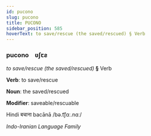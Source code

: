 ```yaml
---
id: pucono
slug: pucono
title: PUCONO
sidebar_position: 585
hoverText: to save/rescue (the saved/rescued) § Verb
---
```


### pucono&emsp;<span kind="abugida">ʋʃꞇƨ</span>

*to save/rescue (the saved/rescued)* **§** Verb

**Verb**: to save/rescue

**Noun**: the saved/rescued

**Modifier**: saveable/rescuable

Hindi बचाना bacānā /bə.t͡ʃɑː.nɑː/

*Indo-Iranian Language Family*
